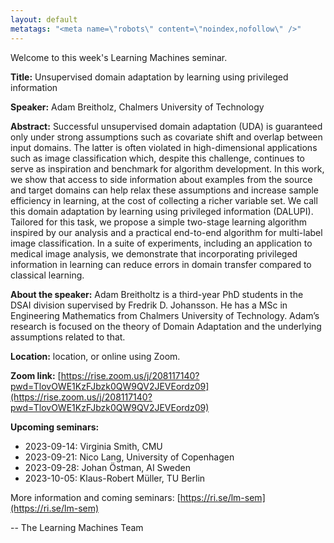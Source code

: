 ```yaml
---
layout: default
metatags: "<meta name=\"robots\" content=\"noindex,nofollow\" />"
---
```

Welcome to this week's Learning Machines seminar.

**Title:** Unsupervised domain adaptation by learning using privileged information

**Speaker:** Adam Breitholz, Chalmers University of Technology

**Abstract:** Successful unsupervised domain adaptation (UDA) is guaranteed only under strong assumptions such as covariate shift and overlap between input domains. The latter is often violated in high-dimensional applications such as image classification which, despite this challenge, continues to serve as inspiration and benchmark for algorithm development. In this work, we show that access to side information about examples from the source and target domains can help relax these assumptions and increase sample efficiency in learning, at the cost of collecting a richer variable set. We call this domain adaptation by learning using privileged information (DALUPI). Tailored for this task, we propose a simple two-stage learning algorithm inspired by our analysis and a practical end-to-end algorithm for multi-label image classification. In a suite of experiments, including an application to medical image analysis, we demonstrate that incorporating privileged information in learning can reduce errors in domain transfer compared to classical learning.

**About the speaker:** Adam Breitholtz is a third-year PhD students in the DSAI division supervised by Fredrik D. Johansson. He has a MSc in Engineering Mathematics from Chalmers University of Technology. Adam’s research is focused on the theory of Domain Adaptation and the underlying assumptions related to that.

**Location:** location, or online using Zoom.

**Zoom link:** [https://rise.zoom.us/j/208117140?pwd=TlovOWE1KzFJbzk0QW9QV2JEVEordz09](https://rise.zoom.us/j/208117140?pwd=TlovOWE1KzFJbzk0QW9QV2JEVEordz09)

**Upcoming seminars:**

* 2023-09-14: Virginia Smith, CMU
* 2023-09-21: Nico Lang, University of Copenhagen
* 2023-09-28: Johan Östman, AI Sweden
* 2023-10-05: Klaus-Robert Müller, TU Berlin

More information and coming seminars: [https://ri.se/lm-sem](https://ri.se/lm-sem)

-- The Learning Machines Team

